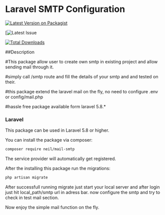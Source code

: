 # Laravel SMTP Configuration


[![Latest Version on Packagist](https://img.shields.io/packagist/v/neil/mail-smtp.svg?style=flat-square)](https://packagist.org/packages/neil/mail-smtp)

[![Latest Issue](https://img.shields.io/github/issues/nileshmailbook/smtp.svg?style=flat-square)

[![Total Downloads](https://img.shields.io/packagist/dt/neil/mail-smtp.svg?style=flat-square)](https://packagist.org/packages/neil/mail-smtp)
 
##Description

#This package allow user to create own smtp in existing project and allow sending mail through it.

#simply call /smtp route and fill the details of your smtp and and tested on their.

#this package extend the laravel mail on the fly, no need to configure .env or config/mail.php

#hassle free package available form laravel 5.8.*  


### Laravel

This package can be used in Laravel 5.8 or higher.

You can install the package via composer:

``` bash
composer require neil/mail-smtp
```

The service provider will automatically get registered.

After the installing this package run the migrations:

```bash
php artisan migrate
```

After successfull running migrate just start your local server and after login just hit local_path/smtp url in adress bar.
now configure the smtp and try to check in test mail section.

Now enjoy the simple mail function on the fly.
